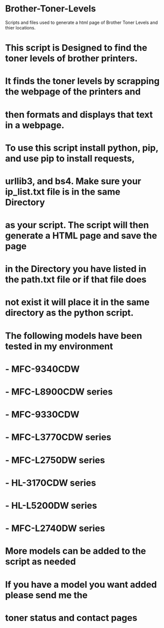 # Brother-Toner-Levels
Scripts and files used to generate a html page of Brother Toner Levels and thier locations. 
# This  script is Designed to  find the toner levels of brother printers.
# It finds the toner levels by scrapping the webpage of the printers and 
# then formats and displays that text in a webpage. 
#  
# To use this script install python, pip, and use pip to install requests,
# urllib3, and bs4. Make sure your ip_list.txt file is in the same Directory
# as your script. The script will then generate a HTML page and save the page 
# in the Directory you have listed in the path.txt file or if that file  does 
# not exist it will place it in the same directory as the python script.
# 
# The following models have been tested in my environment
#
# - MFC-9340CDW
# - MFC-L8900CDW series
# - MFC-9330CDW
# - MFC-L3770CDW series
# - MFC-L2750DW series
# - HL-3170CDW series
# - HL-L5200DW series
# - MFC-L2740DW series
# 
# More models can be added to the script as needed
# If you have a model you want added please send me the
# toner status and contact pages
